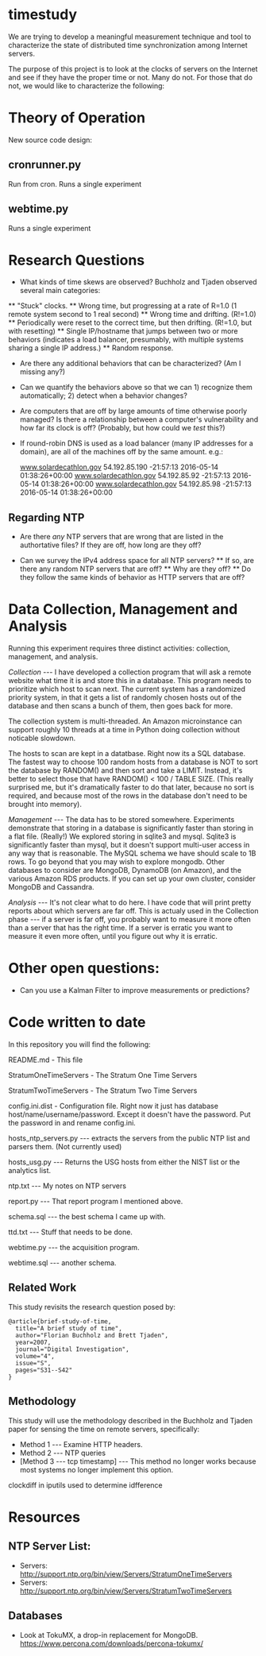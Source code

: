# timestudy

We are trying to develop a meaningful measurement technique and tool to characterize the state of distributed time synchronization among Internet servers.

The purpose of this project is to look at the clocks of servers on the
Internet and see if they have the proper time or not. Many do not.
For those that do not, we would like to characterize the following:


# Theory of Operation
New source code design:
## cronrunner.py 
Run from cron. Runs a single experiment
## webtime.py
Runs a single experiment

# Research Questions

* What kinds of time skews are observed? Buchholz and Tjaden observed several main categories:

** "Stuck" clocks.
** Wrong time, but progressing at a rate of R=1.0  (1 remote system second to 1 real second)
** Wrong time and drifting. (R!=1.0)
** Periodically were reset to the correct time, but then drifting. (R!=1.0, but with resetting)
** Single IP/hostname that jumps between two or more behaviors (indicates a load balancer, presumably, with multiple systems sharing a single IP address.)
** Random response.

* Are there any additional behaviors that can be characterized? (Am I missing any?)

* Can we quantify the behaviors above so that we can 1) recognize them automatically; 2) detect when a behavior changes?

* Are computers that are off by large amounts of time otherwise poorly managed?  Is there a relationship between a computer's vulnerability and how far its clock is off? (Probably, but how could we *test* this?)

* If round-robin DNS is used as a load balancer (many IP addresses for a domain), are all of the machines off by the same amount. e.g.:

    www.solardecathlon.gov              54.192.85.190        -21:57:13                      2016-05-14 01:38:26+00:00
    www.solardecathlon.gov              54.192.85.92         -21:57:13                      2016-05-14 01:38:26+00:00
    www.solardecathlon.gov              54.192.85.98         -21:57:13                      2016-05-14 01:38:26+00:00

## Regarding NTP

* Are there *any* NTP servers that are wrong that are listed in the authortative files?  If they are off, how long are they off?

* Can we survey the IPv4 address space for all NTP servers? 
** If so, are there any random NTP servers that are off? 
** Why are they off? 
** Do they follow the same kinds of behavior as HTTP servers that are off?


# Data Collection, Management and Analysis

Running this experiment requires three distinct activities: collection, management, and analysis.

*Collection* --- I have developed a collection program that will ask a remote website what time it is and store this in a database. This program needs to prioritize which host to scan next. The current system has a randomized priority system, in that it gets a list of randomly chosen hosts out of the database and then scans a bunch of them, then goes back for more.

The collection system is multi-threaded. An Amazon microinstance can support roughly 10 threads at a time in Python doing collection without noticable slowdown.

The hosts to scan are kept in a datatbase. Right now its a SQL database. The fastest way to choose 100 random hosts from a database is NOT to sort the database by RANDOM() and then sort and take a LIMIT. Instead, it's better to select those that have RANDOM() <  100 / TABLE SIZE. (This really surprised me, but it's dramatically faster to do that later, because no sort is required, and because most of the rows in the database don't need to be brought into memory). 

*Management* --- The data has to be stored somewhere. Experiments demonstrate that storing in a database is significantly faster than storing in a flat file. (Really!)  We explored storing in sqlite3 and mysql. Sqlite3 is significantly faster than mysql, but it doesn't support multi-user access in any way that is reasonable. The MySQL schema we have should scale to 1B rows. To go beyond that you may wish to explore mongodb. Other databases to consider are MongoDB, DynamoDB (on Amazon), and the various Amazon RDS products. If you can set up your own cluster, consider MongoDB and Cassandra. 

*Analysis* --- It's not clear what to do here. I have code that will print pretty reports about which servers are far off. This is actualy used in the Collection phase --- if a server is far off, you probably want to measure it more often than a server that has the right time. If a server is erratic you want to measure it even more often, until you figure out why it is erratic.

# Other open questions:

* Can you use a Kalman Filter to improve measurements or predictions?

# Code written to date

In this repository you will find the following:

README.md - This file

StratumOneTimeServers - The Stratum One Time Servers

StratumTwoTimeServers - The Stratum Two Time Servers

config.ini.dist - Configuration file. Right now it just has database host/name/username/password. Except it doesn't have the password. Put the password in and rename config.ini.

hosts_ntp_servers.py --- extracts the servers from the public NTP list and parsers them. (Not currently used)

hosts_usg.py --- Returns the USG hosts from either the NIST list or the analytics list.

ntp.txt --- My notes on NTP servers

report.py --- That report program I mentioned above.

schema.sql --- the best schema I came up with.

ttd.txt --- Stuff that needs to be done.

webtime.py --- the acquisition program.

webtime.sql --- another schema.




## Related Work

This study revisits the research question posed by:

```
@article{brief-study-of-time,
  title="A brief study of time",
  author="Florian Buchholz and Brett Tjaden",
  year=2007,
  journal="Digital Investigation",
  volume="4",
  issue="S",
  pages="S31--S42"
}
```

## Methodology

This study will use the methodology described in the Buchholz and Tjaden paper for sensing the time on remote servers, specifically:

* Method 1 --- Examine HTTP headers.
* Method 2 --- NTP queries
* [Method 3 --- tcp timestamp] --- This method no longer works because most systems no longer implement this option.


clockdiff in iputils used to determine idfference

# Resources

## NTP Server List:
* Servers: http://support.ntp.org/bin/view/Servers/StratumOneTimeServers
* Servers: http://support.ntp.org/bin/view/Servers/StratumTwoTimeServers

## Databases

* Look at TokuMX, a drop-in replacement for MongoDB. https://www.percona.com/downloads/percona-tokumx/

